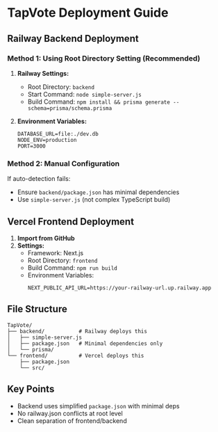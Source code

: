 # TapVote Deployment Guide

## Railway Backend Deployment

### Method 1: Using Root Directory Setting (Recommended)
1. **Railway Settings:**
   - Root Directory: `backend`
   - Start Command: `node simple-server.js`
   - Build Command: `npm install && prisma generate --schema=prisma/schema.prisma`

2. **Environment Variables:**
   ```
   DATABASE_URL=file:./dev.db
   NODE_ENV=production
   PORT=3000
   ```

### Method 2: Manual Configuration
If auto-detection fails:
- Ensure `backend/package.json` has minimal dependencies
- Use `simple-server.js` (not complex TypeScript build)

## Vercel Frontend Deployment

1. **Import from GitHub**
2. **Settings:**
   - Framework: Next.js
   - Root Directory: `frontend`
   - Build Command: `npm run build`
   - Environment Variables: 
     ```
     NEXT_PUBLIC_API_URL=https://your-railway-url.up.railway.app
     ```

## File Structure
```
TapVote/
├── backend/           # Railway deploys this
│   ├── simple-server.js
│   ├── package.json   # Minimal dependencies only
│   └── prisma/
└── frontend/          # Vercel deploys this
    ├── package.json
    └── src/
```

## Key Points
- Backend uses simplified `package.json` with minimal deps
- No railway.json conflicts at root level
- Clean separation of frontend/backend
